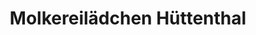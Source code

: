 ---
title: "Molkereilädchen Hüttenthal"
url: /mossautal/molkereilaedchen-huettenthal/
shop: Lebensmittel
---